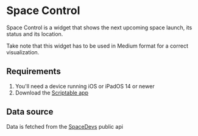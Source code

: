 # Space Control
Space Control is a widget that shows the next upcoming space launch, its status and its location.

Take note that this widget has to be used in Medium format for a correct visualization.

## Requirements
1. You'll need a device running iOS or iPadOS 14 or newer
2. Download the [Scriptable app](https://apps.apple.com/us/app/scriptable/id1405459188)

## Data source
Data is fetched from the [SpaceDevs](https://thespacedevs.com) public api
